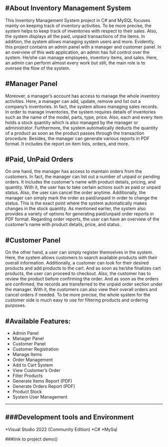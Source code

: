 #About Inventory Management System 
---
This Inventory Management System project in C# and MySQL focuses mainly on keeping track of inventory activities. To be more precise, the system helps to keep track of inventories with respect to their sales. Also, the system displays all the paid, unpaid transactions of the items. In addition, the system allows managing system users and more. Evidently, this project contains an admin panel with a manager and customer panel. In an overview of this web application, an admin has full control over the system. He/she can manage employees, inventory items, and sales. Here, an admin can perform almost every work but still, the main role is to oversee the flow of the system.

#Manager Panel
---
Moreover, a manager’s account has access to manage the whole inventory activities. Here, a manager can add, update, remove and list out a company’s inventories. In fact, the system allows managing sales records. In order to manage inventories, the system requires details of inventories such as the name of the model, parts, type, price. Also, each and every item holds a stock quantity which is also managed by the manager or administrator. Furthermore, the system automatically deducts the quantity of a product as soon as the product passes through the transaction procedure. Besides, the manager can generate various reports in PDF format. It includes the report on item lists, orders, and more.

#Paid, UnPaid Orders
---
On one hand, the manager has access to maintain orders from the customers. In fact, the manager can list out a number of unpaid or pending orders. It includes the customer’s name with product details, pricing, and quantity. With it, the user has to take certain actions such as paid or unpaid status. Also, the user can cancel the order anytime. Additionally, the manager can simply mark the order as paid/unpaid in order to change the status. This is the exact point where the system automatically makes changes in the stock quantity. As mentioned earlier, the system also provides a variety of options for generating paid/unpaid order reports in PDF format. Regarding order reports, the user can have an overview of the customer’s name with product details, price, and status.

#Customer Panel
---
On the other hand, a user can simply register themselves in the system. Here, the system allows customers to search available products with their overall information. Additionally, a customer can look for their desired products and add products to the cart. And as soon as he/she finalizes cart products, the user can proceed to checkout. Also, the customer has to review the product before confirming the order. And as soon as the orders are confirmed, the records are transferred to the unpaid order section under the manager. With it, the customers can also view their overall orders and cancel orders if needed. To be more precise, the whole system for the customer side is much easy to use for filtering products and ordering purposes.

#Available Features:
---
* Admin Panel
* Manager Panel
* Customer Panel
* Customer Registration
* Manage Items
* Order Management
* Add to Cart System
* View Customer’s Order
* Filter Products
* Generate Items Report (PDF)
* Generate Orders Report (PDF)
* Product Stock
* System User Management
---

###Development tools and Environment
---
*Visual Studio 2022 (Community Edition)
*C#
*MySql

###link to project demo()


